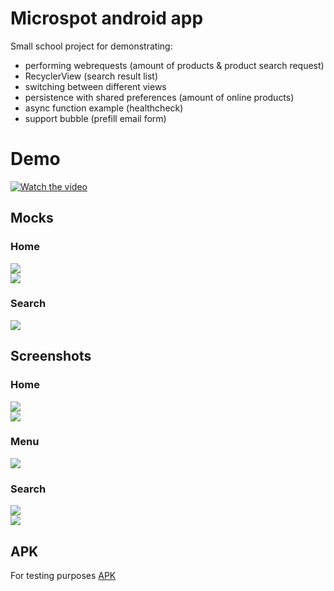 # Microspot android app
Small school project for demonstrating:
- performing webrequests (amount of products & product search request) 
- RecyclerView (search result list)
- switching between different views
- persistence with shared preferences (amount of online products)
- async function example (healthcheck)
- support bubble (prefill email form)

# Demo
[![Watch the video](/doc/demo_play.png)](/doc/app_demo.webm)

## Mocks
### Home
![](/doc/mock_1.png)  
![](/doc/mock_2.png)  
### Search
![](/doc/mock_3.png)  

## Screenshots
### Home
![](/doc/screenshot_home_1.png)  
![](/doc/screenshot_home_2.png)  
### Menu
![](/doc/screenshot_menu.png)  
### Search
![](/doc/screenshot_search.png)  
![](/doc/screenshot_search_link.png)  

## APK
For testing purposes
[APK](/apk/app-debug-apk-v1.apk)
